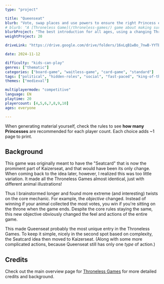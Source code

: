 ```yaml
---
type: "project"

title: "Queenseat"
blurb: "Vote, swap places and use powers to ensure the right Princess ends up on the throne. A game playable without a table or chairs."
# blurb: "A [Throneless Game](/throneless-games/) game about making sure your Princess ends up on the throne."
blurbProject: "The best introduction for all ages, using a changing Throne card to keep the game simple but tactical."
weightProject: 20

driveLink: "https://drive.google.com/drive/folders/16xLqB1wBo_7nwB-YYTBUjGun7cjaJ-0g"

date: 2024-11-12

difficulty: "kids-can-play"
genres: ["thematic"]
categories: ["board-game", "waitless-game", "card-game", "standard"]
tags: ["political", "hidden-roles", "social", "fast-paced", "king-of-the-hill"]
themes: ["medieval"]

multiplayermode: "competitive"
language: EN
playtime: 20
playercount: [4,5,6,7,8,9,10]
ages: everyone

---
```


When generating material yourself, check the rules to see **how many Princesses** are recommended for each player count. Each choice adds ~1 page to print.

## Background

This game was originally meant to have the "Seatcard" that is now the prominent part of Kaizerseat, and that would have been its only change. When coming back to the idea later, however, I realized this was too little variation. It made all the Throneless Games almost identical, just with different animal illustrations!

Thus I brainstormed longer and found more extreme (and interesting) twists on the core mechanic. For example, the _objective_ changed. Instead of winning if your animal collected the most votes, you win if you're sitting on the throne when the game ends. Despite the core rules staying the same, this new objective obviously changed the feel and actions of the entire game.

This made Queenseat probably the most unique entry in the Throneless Games. To keep it simple, nicely in the second spot based on complexity, the Seatcard idea then moved to Kaizerseat. (Along with some more complicated actions, because Queenseat still has only one _type_ of action.)

## Credits

Check out the main overview page for [Throneless Games](/throneless-games/) for more detailed credits and background.